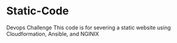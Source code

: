 # Static-Code
Devops Challenge
This code is for severing a static website using Cloudformation, Ansible, and NGINIX
